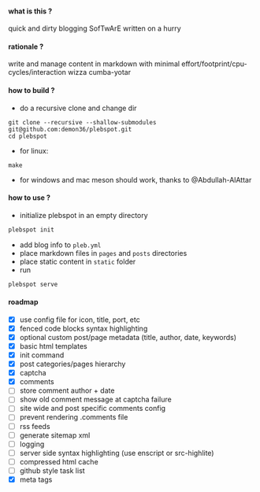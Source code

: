 #### what is this ?
quick and dirty blogging SofTwArE written on a hurry

#### rationale ?
write and manage content in markdown with minimal effort/footprint/cpu-cycles/interaction wizza cumba-yotar

#### how to build ?
- do a recursive clone and change dir
```
git clone --recursive --shallow-submodules git@github.com:demon36/plebspot.git
cd plebspot
```
- for linux:
```
make
```
- for windows and mac meson should work, thanks to @Abdullah-AlAttar

#### how to use ?
- initialize plebspot in an empty directory 
```sh
plebspot init
```
- add blog info to `pleb.yml`
- place markdown files in `pages` and `posts` directories
- place static content in `static` folder
- run
```sh
plebspot serve
```

#### roadmap
- [x] use config file for icon, title, port, etc
- [x] fenced code blocks syntax highlighting
- [x] optional custom post/page metadata (title, author, date, keywords)
- [x] basic html templates
- [x] init command 
- [x] post categories/pages hierarchy
- [x] captcha
- [x] comments
- [ ] store comment author + date
- [ ] show old comment message at captcha failure
- [ ] site wide and post specific comments config
- [ ] prevent rendering .comments file
- [ ] rss feeds
- [ ] generate sitemap xml
- [ ] logging
- [ ] server side syntax highlighting (use enscript or src-highlite)
- [ ] compressed html cache
- [ ] github style task list
- [x] meta tags
